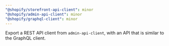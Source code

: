 ```yaml
---
"@shopify/storefront-api-client": minor
"@shopify/admin-api-client": minor
"@shopify/graphql-client": minor
---
```


Export a REST API client from `admin-api-client`, with an API that is similar to the GraphQL client.

